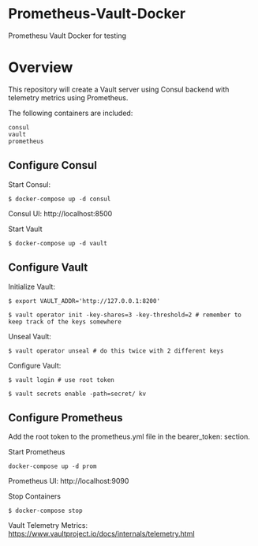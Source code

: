 # Prometheus-Vault-Docker
Promethesu Vault Docker for testing

# Overview

This repository will create a Vault server using Consul backend with telemetry metrics using Prometheus.

The following containers are included:

    consul
    vault
    prometheus

## Configure Consul

Start Consul:
```
$ docker-compose up -d consul
```
Consul UI: http://localhost:8500

Start Vault
```
$ docker-compose up -d vault
```
## Configure Vault

Initialize Vault:
```
$ export VAULT_ADDR='http://127.0.0.1:8200'

$ vault operator init -key-shares=3 -key-threshold=2 # remember to keep track of the keys somewhere
```
Unseal Vault:
```
$ vault operator unseal # do this twice with 2 different keys
```
Configure Vault:
```
$ vault login # use root token

$ vault secrets enable -path=secret/ kv
```
## Configure Prometheus

Add the root token to the prometheus.yml file in the bearer_token: section.

Start Prometheus
```
docker-compose up -d prom
```
Prometheus UI: http://localhost:9090

Stop Containers
```
$ docker-compose stop
```
Vault Telemetry Metrics: https://www.vaultproject.io/docs/internals/telemetry.html

